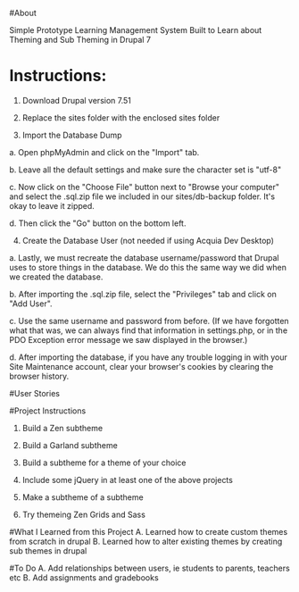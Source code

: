 #About

Simple Prototype Learning Management System Built to Learn about Theming and Sub Theming in Drupal 7

# Instructions:

1. Download Drupal version 7.51

2. Replace the sites folder with the enclosed sites folder

3. Import the Database Dump

  a. Open phpMyAdmin and click on the "Import" tab.

  b. Leave all the default settings and make sure the character set is "utf-8"

  c. Now click on the "Choose File" button next to "Browse your computer" and select the .sql.zip file we included in our sites/db-backup folder. It's okay to leave it zipped.

  d. Then click the "Go" button on the bottom left.

4. Create the Database User (not needed if using Acquia Dev Desktop)

  a. Lastly, we must recreate the database username/password that Drupal uses to store things in the database. We do this the same way we did when we created the database.

  b. After importing the .sql.zip file, select the "Privileges" tab and click on "Add User".

  c. Use the same username and password from before. (If we have forgotten what that was, we can always find that information in settings.php, or in the PDO Exception error message we saw displayed in the browser.)

  d. After importing the database, if you have any trouble logging in with your Site Maintenance account, clear your browser's cookies by clearing the browser history.

#User Stories

#Project Instructions
1.  Build a Zen subtheme

2. Build a Garland subtheme

3. Build a subtheme for a theme of your choice

4. Include some jQuery in at least one of the above projects

5. Make a subtheme of a subtheme

6. Try themeing Zen Grids and Sass

#What I Learned from this Project
  A. Learned how to create custom themes from scratch in drupal
  B. Learned how to alter existing themes by creating sub themes in drupal


#To Do
 A. Add relationships between users, ie students to parents, teachers etc
 B.  Add assignments and gradebooks
 

